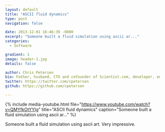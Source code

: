 ```yaml
---
layout: default
title: "ASCII fluid dynamics"
type: post
navigation: false

date: 2013-12-01 16:46:39 -0800
excerpt: "Someone built a fluid simulation using ascii ar..."
categories:
  - Software

gradient: 1
image: header-1.jpg
details: false

author: Chris Petersen
bio: Father, husband, CTO and cofounder of Scientist.com, developer, entrepreneur and technologist.
twitter: https://twitter.com/cpetersen
github: https://github.com/cpetersen

---
```


{% include media-youtube.html file="https://www.youtube.com/watch?v=QMYfkOtYYlg" title="ASCII fluid dynamics" caption="Someone built a fluid simulation using ascii ar..." %}

Someone built a fluid simulation using ascii art. Very impressive. 
